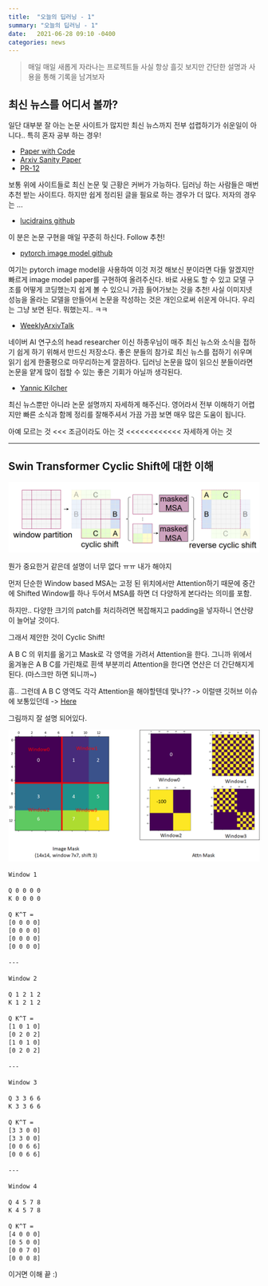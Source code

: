 ```yaml
---
title:  "오늘의 딥러닝 - 1"
summary: "오늘의 딥러닝 - 1"
date:   2021-06-28 09:10 -0400
categories: news
---
```



> 매일 매일 새롭게 자라나는 프로젝트들 사실 항상 흘깃 보지만 간단한 설명과 사용을 통해 기록을 남겨보자

## 최신 뉴스를 어디서 볼까?

일단 대부분 잘 아는 논문 사이트가 많지만 최신 뉴스까지 전부 섭렵하기가 쉬운일이 아니다.. 특히 혼자 공부 하는 경우!

- [Paper with Code](https://paperswithcode.com/)
- [Arxiv Sanity Paper](http://www.arxiv-sanity.com/)
- [PR-12](https://www.youtube.com/results?search_query=pr12)

보통 위에 사이트들로 최신 논문 및 근황은 커버가 가능하다.
딥러닝 하는 사람들은 매번 추천 받는 사이트다.
하지만 쉽게 정리된 글을 필요로 하는 경우가 더 많다. 저자의 경우는 ...

- [lucidrains github](https://github.com/lucidrains)

이 분은 논문 구현을 매일 꾸준히 하신다. Follow 추천!

- [pytorch image model github](https://github.com/rwightman/pytorch-image-models)

여기는 pytorch image model을 사용하여 이것 저것 해보신 분이라면 다들 알겠지만 빠르게 image model paper를 구현하여 올려주신다.
바로 사용도 할 수 있고 모델 구조를 어떻게 코딩했는지 쉽게 볼 수 있으니 가끔 들어가보는 것을 추천!
사실 이미지넷 성능을 올라는 모델을 만들어서 논문을 작성하는 것은 개인으로써 쉬운게 아니다. 우리는 그냥 보면 된다. 뭐했는지.. ㅋㅋ

- [WeeklyArxivTalk](https://github.com/jungwoo-ha/WeeklyArxivTalk)

네이버 AI 연구소의 head researcher 이신 하종우님이 매주 최신 뉴스와 소식을 접하기 쉽게 하기 위해서 만드신 저장소다.
좋은 분들의 참가로 최신 뉴스를 접하기 쉬우며 읽기 쉽게 한줄평으로 마무리하는게 깔끔하다.
딥러닝 논문을 많이 읽으신 분들이라면 논문을 얕게 많이 접할 수 있는 좋은 기회가 아닐까 생각된다.

- [Yannic Kilcher](https://www.youtube.com/channel/UCZHmQk67mSJgfCCTn7xBfew)

최신 뉴스뿐만 아니라 논문 설명까지 자세하게 해주신다. 영어라서 전부 이해하기 어렵지만 빠른 소식과 함께 정리를 잘해주셔서 가끔 가끔 보면 매우 많은 도움이 됩니다.

아예 모르는 것 <<< 조금이라도 아는 것 <<<<<<<<<<<< 자세하게 아는 것

---

## Swin Transformer Cyclic Shift에 대한 이해



![cyclic](https://github.com/jjeamin/jjeamin.github.io/raw/master/_posts/post_img/day1/cyclic.png)



뭔가 중요한거 같은데 설명이 너무 없다 ㅠㅠ 내가 해야지

먼저 단순한 Window based MSA는 고정 된 위치에서만 Attention하기 때문에 중간에 Shifted Window를 하나 두어서 MSA를 하면 더 다양하게 본다라는 의미를 포함.

하지만.. 다양한 크기의 patch를 처리하려면 복잡해지고 padding을 넣자하니 연산량이 늘어날 것이다.

그래서 제안한 것이 Cyclic Shift!

A B C 의 위치를 옮기고 Mask로 각 영역을 가려서 Attention을 한다. 그니까 위에서 옮겨놓은 A B C를 가린채로 흰색 부분끼리 Attention을 한다면 연산은 더 간단해지게 된다. (마스크만 하면 되니까~)

흠.. 그런데 A B C 영역도 각각 Attention을 해야할텐데 맞나?? -> 이럴땐 깃허브 이슈에 보통있던데 -> [Here](https://github.com/microsoft/Swin-Transformer/issues/38)

그림까지 잘 설명 되어있다.



![window](https://github.com/jjeamin/jjeamin.github.io/raw/master/_posts/post_img/day1/window.png)



```
Window 1

Q 0 0 0 0
K 0 0 0 0

Q K^T =
[0 0 0 0]
[0 0 0 0]
[0 0 0 0]
[0 0 0 0]

---

Window 2

Q 1 2 1 2
K 1 2 1 2

Q K^T =
[1 0 1 0]
[0 2 0 2]
[1 0 1 0]
[0 2 0 2]

---

Window 3

Q 3 3 6 6
K 3 3 6 6

Q K^T =
[3 3 0 0]
[3 3 0 0]
[0 0 6 6]
[0 0 6 6]

---

Window 4

Q 4 5 7 8
K 4 5 7 8

Q K^T =
[4 0 0 0]
[0 5 0 0]
[0 0 7 0]
[0 0 0 8]
```

이거면 이해 끝 :)
